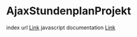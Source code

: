 # AjaxStundenplanProjekt

index url [Link](http://htmlpreview.github.io/?https://github.com/P30dSW/AjaxStundenplanProjekt/blob/master/Stundenplan/index.html)
javascript documentation [Link](https://htmlpreview.github.io/?https://github.com/P30dSW/AjaxStundenplanProjekt/blob/master/out/index.html)
